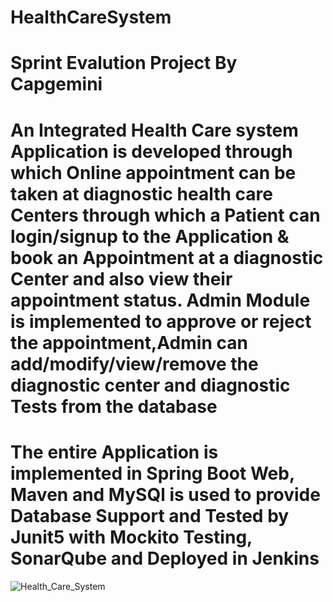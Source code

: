 # HealthCareSystem
Sprint Evalution Project By Capgemini
============================================================================
# An Integrated Health Care system Application is developed through which Online appointment can be taken at diagnostic health care Centers through which a Patient can login/signup to the Application & book an Appointment at a diagnostic Center and also view their appointment status. Admin Module is implemented to approve or reject the appointment,Admin can add/modify/view/remove the diagnostic center and diagnostic Tests from the database
# The entire Application is implemented in Spring Boot Web, Maven and MySQl is used to provide Database Support and Tested by Junit5 with Mockito Testing, SonarQube and Deployed in Jenkins
![Health_Care_System](https://user-images.githubusercontent.com/78550096/149117833-69d20355-6a34-4080-aa40-05985ff64556.jpg)
